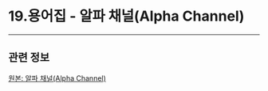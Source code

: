 # 19.용어집 - 알파 채널(Alpha Channel)

***

## 관련 정보

[원본: 알파 채널(Alpha Channel)](https://docs.gimp.org/2.10/ko/glossary.html#glossary-alpha-channel)
